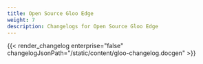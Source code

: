 ```yaml
---
title: Open Source Gloo Edge
weight: 7
description: Changelogs for Open Source Gloo Edge
---
```

{{< render_changelog enterprise="false" changelogJsonPath="/static/content/gloo-changelog.docgen" >}}
